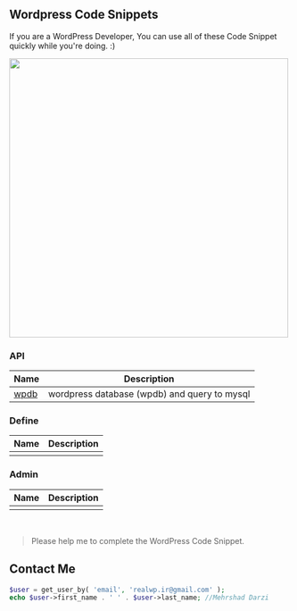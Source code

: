 
## Wordpress Code Snippets

If you are a WordPress Developer, You can use all of these Code Snippet quickly while you're doing. :)

<img src="https://s.w.org/style/images/about/WordPress-logotype-standard.png" width="500">

### API

|  Name |  Description |
|---|---|
| [wpdb](https://github.com/mehrshaddarzi/Wordpress/blob/master/API/wpdb.md)  |  wordpress database (wpdb) and query to mysql |


### Define

|  Name |  Description |
|---|---|
|  |   |


### Admin

|  Name |  Description |
|---|---|
|  |   |

<br />


> Please help me to complete the WordPress Code Snippet.


## Contact Me
```php
$user = get_user_by( 'email', 'realwp.ir@gmail.com' );
echo $user->first_name . ' ' . $user->last_name; //Mehrshad Darzi
```


